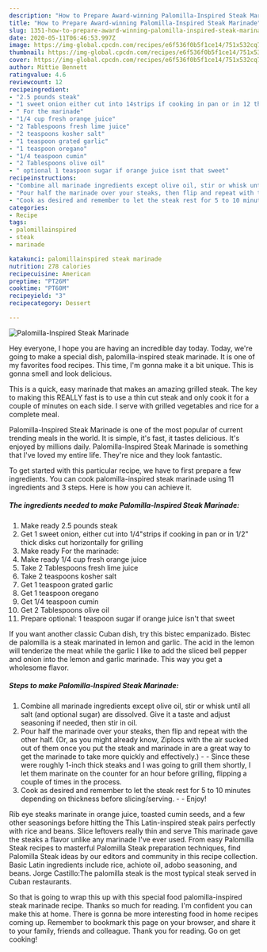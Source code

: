 ```yaml
---
description: "How to Prepare Award-winning Palomilla-Inspired Steak Marinade"
title: "How to Prepare Award-winning Palomilla-Inspired Steak Marinade"
slug: 1351-how-to-prepare-award-winning-palomilla-inspired-steak-marinade
date: 2020-05-11T06:46:53.997Z
image: https://img-global.cpcdn.com/recipes/e6f536f0b5f1ce14/751x532cq70/palomilla-inspired-steak-marinade-recipe-main-photo.jpg
thumbnail: https://img-global.cpcdn.com/recipes/e6f536f0b5f1ce14/751x532cq70/palomilla-inspired-steak-marinade-recipe-main-photo.jpg
cover: https://img-global.cpcdn.com/recipes/e6f536f0b5f1ce14/751x532cq70/palomilla-inspired-steak-marinade-recipe-main-photo.jpg
author: Mittie Bennett
ratingvalue: 4.6
reviewcount: 12
recipeingredient:
- "2.5 pounds steak"
- "1 sweet onion either cut into 14strips if cooking in pan or in 12 thick disks cut horizontally for grilling"
- " For the marinade"
- "1/4 cup fresh orange juice"
- "2 Tablespoons fresh lime juice"
- "2 teaspoons kosher salt"
- "1 teaspoon grated garlic"
- "1 teaspoon oregano"
- "1/4 teaspoon cumin"
- "2 Tablespoons olive oil"
- " optional 1 teaspoon sugar if orange juice isnt that sweet"
recipeinstructions:
- "Combine all marinade ingredients except olive oil, stir or whisk until all salt (and optional sugar) are dissolved. Give it a taste and adjust seasoning if needed, then stir in oil."
- "Pour half the marinade over your steaks, then flip and repeat with the other half. (Or, as you might already know, Ziplocs with the air sucked out of them once you put the steak and marinade in are a great way to get the marinade to take more quickly and effectively.)  Since these were roughly 1-inch thick steaks and I was going to grill them shortly, I let them marinate on the counter for an hour before grilling, flipping a couple of times in the process."
- "Cook as desired and remember to let the steak rest for 5 to 10 minutes depending on thickness before slicing/serving.  Enjoy!"
categories:
- Recipe
tags:
- palomillainspired
- steak
- marinade

katakunci: palomillainspired steak marinade 
nutrition: 278 calories
recipecuisine: American
preptime: "PT26M"
cooktime: "PT60M"
recipeyield: "3"
recipecategory: Dessert

---
```



![Palomilla-Inspired Steak Marinade](https://img-global.cpcdn.com/recipes/e6f536f0b5f1ce14/751x532cq70/palomilla-inspired-steak-marinade-recipe-main-photo.jpg)

Hey everyone, I hope you are having an incredible day today. Today, we're going to make a special dish, palomilla-inspired steak marinade. It is one of my favorites food recipes. This time, I'm gonna make it a bit unique. This is gonna smell and look delicious.

This is a quick, easy marinade that makes an amazing grilled steak. The key to making this REALLY fast is to use a thin cut steak and only cook it for a couple of minutes on each side. I serve with grilled vegetables and rice for a complete meal.

Palomilla-Inspired Steak Marinade is one of the most popular of current trending meals in the world. It is simple, it's fast, it tastes delicious. It's enjoyed by millions daily. Palomilla-Inspired Steak Marinade is something that I've loved my entire life. They're nice and they look fantastic.


To get started with this particular recipe, we have to first prepare a few ingredients. You can cook palomilla-inspired steak marinade using 11 ingredients and 3 steps. Here is how you can achieve it.

<!--inarticleads1-->

##### The ingredients needed to make Palomilla-Inspired Steak Marinade:

1. Make ready 2.5 pounds steak
1. Get 1 sweet onion, either cut into 1/4&#34;strips if cooking in pan or in 1/2&#34; thick disks cut horizontally for grilling
1. Make ready  For the marinade:
1. Make ready 1/4 cup fresh orange juice
1. Take 2 Tablespoons fresh lime juice
1. Take 2 teaspoons kosher salt
1. Get 1 teaspoon grated garlic
1. Get 1 teaspoon oregano
1. Get 1/4 teaspoon cumin
1. Get 2 Tablespoons olive oil
1. Prepare  optional: 1 teaspoon sugar if orange juice isn&#39;t that sweet


If you want another classic Cuban dish, try this bistec empanizado. Bistec de palomilla is a steak marinated in lemon and garlic. The acid in the lemon will tenderize the meat while the garlic I like to add the sliced bell pepper and onion into the lemon and garlic marinade. This way you get a wholesome flavor. 

<!--inarticleads2-->

##### Steps to make Palomilla-Inspired Steak Marinade:

1. Combine all marinade ingredients except olive oil, stir or whisk until all salt (and optional sugar) are dissolved. Give it a taste and adjust seasoning if needed, then stir in oil.
1. Pour half the marinade over your steaks, then flip and repeat with the other half. (Or, as you might already know, Ziplocs with the air sucked out of them once you put the steak and marinade in are a great way to get the marinade to take more quickly and effectively.) -  - Since these were roughly 1-inch thick steaks and I was going to grill them shortly, I let them marinate on the counter for an hour before grilling, flipping a couple of times in the process.
1. Cook as desired and remember to let the steak rest for 5 to 10 minutes depending on thickness before slicing/serving. -  - Enjoy!


Rib eye steaks marinate in orange juice, toasted cumin seeds, and a few other seasonings before hitting the This Latin-inspired steak pairs perfectly with rice and beans. Slice leftovers really thin and serve This marinade gave the steaks a flavor unlike any marinade I&#39;ve ever used. From easy Palomilla Steak recipes to masterful Palomilla Steak preparation techniques, find Palomilla Steak ideas by our editors and community in this recipe collection. Basic Latin ingredients include rice, achiote oil, adobo seasoning, and beans. Jorge Castillo:The palomilla steak is the most typical steak served in Cuban restaurants. 

So that is going to wrap this up with this special food palomilla-inspired steak marinade recipe. Thanks so much for reading. I'm confident you can make this at home. There is gonna be more interesting food in home recipes coming up. Remember to bookmark this page on your browser, and share it to your family, friends and colleague. Thank you for reading. Go on get cooking!
